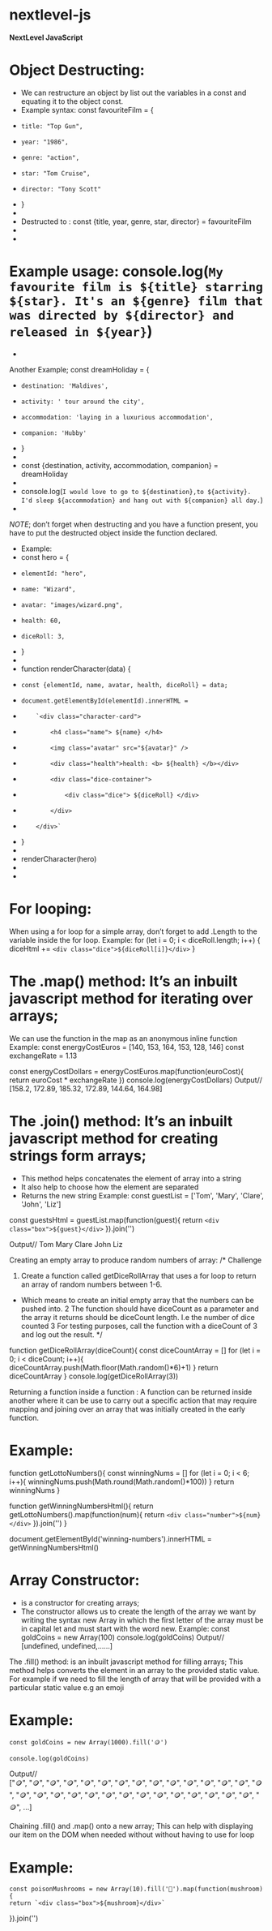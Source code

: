 # nextlevel-js
 
**NextLevel JavaScript**

# Object Destructing:
- We can restructure an object by list out the variables in a const and equating it to the object const.
- Example syntax:  const favouriteFilm = {
-     title: "Top Gun",
-     year: "1986",
-     genre: "action",
-     star: "Tom Cruise",
-     director: "Tony Scott"
- } 
- 
- Destructed to :  const {title, year, genre, star, director} = favouriteFilm
-  
- 
# Example usage:  console.log(`My favourite film is ${title} starring ${star}. It's an ${genre} film that was directed by ${director} and released in ${year}`)
- 
Another Example; const dreamHoliday = {
-     destination: 'Maldives',
-     activity: ' tour around the city',
-     accommodation: 'laying in a luxurious accommodation',
-     companion: 'Hubby'
- }
- 
- const {destination, activity, accommodation, companion} = dreamHoliday
- 
- console.log(`I would love to go to ${destination},to ${activity}. I'd sleep ${accommodation} and hang out with ${companion} all day.`)
- 
*NOTE*; don’t forget when destructing and you have a function present, you have to put the destructed object inside the function declared.
- Example:
- const hero = {
-     elementId: "hero",
-     name: "Wizard",
-     avatar: "images/wizard.png",
-     health: 60,
-     diceRoll: 3,
- }
- 
-  function renderCharacter(data) {
-     const {elementId, name, avatar, health, diceRoll} = data;
-     document.getElementById(elementId).innerHTML =
-         `<div class="character-card">
-             <h4 class="name"> ${name} </h4>
-             <img class="avatar" src="${avatar}" />
-             <div class="health">health: <b> ${health} </b></div>
-             <div class="dice-container">
-                 <div class="dice"> ${diceRoll} </div>
-             </div>
-         </div>`
- }
- 
- renderCharacter(hero)
- 
- 


# For looping: 
When using a for loop for a simple array, don’t forget to add .Length to the variable inside the for loop.
Example:   for (let i = 0; i < diceRoll.length; i++) {
    diceHtml += `<div class="dice">${diceRoll[i]}</div>`
}



# The .map() method: It’s an inbuilt javascript method for iterating over arrays;
We can use the function in the map as an anonymous inline function
Example: const energyCostEuros = [140, 153, 164, 153, 128, 146]
const exchangeRate = 1.13

const energyCostDollars = energyCostEuros.map(function(euroCost){
    return euroCost * exchangeRate
})
console.log(energyCostDollars)
Output// [158.2, 172.89, 185.32, 172.89, 144.64, 164.98]


# The .join() method: It’s an inbuilt javascript method for creating strings form arrays;
- This method helps concatenates the element of array into a string
- It also help to choose how the element are separated
- Returns the new string
Example: const guestList = ['Tom', 'Mary', 'Clare', 'John', 'Liz']

const guestsHtml = guestList.map(function(guest){
    return `<div class="box">${guest}</div>`
}).join('')

Output// Tom
		 Mary 
		Clare 
		John 
		Liz




Creating an empty array to produce random numbers of array:
/*
Challenge
1. Create a function called getDiceRollArray that uses a 
   for loop to return an array of random numbers between 1-6. 
- Which means to create an initial empty array that the numbers can be pushed into.
2  The function should have diceCount as a parameter and the 
   array it returns should be diceCount length. I.e the number of dice counted
3  For testing purposes, call the function with a diceCount of 
   3 and log out the result. 
*/

function getDiceRollArray(diceCount){
    const diceCountArray = []
    for (let i = 0; i < diceCount; i++){
       diceCountArray.push(Math.floor(Math.random()*6)+1)
    }
    return diceCountArray
}
console.log(getDiceRollArray(3))


Returning a function inside a function :
A function can be returned inside another where it can be use to carry out a specific action that may require mapping and joining
over an array that was initially created in the early function. 
# Example:  
function getLottoNumbers(){
    const winningNums = []
    for (let i = 0; i < 6; i++){
        winningNums.push(Math.round(Math.random()*100))
    }
    return winningNums
}

function getWinningNumbersHtml(){
    return getLottoNumbers().map(function(num){
        return `<div class="number">${num}</div>`
    }).join('')
}

document.getElementById('winning-numbers').innerHTML = getWinningNumbersHtml()


# Array Constructor: 
- is a constructor for creating arrays;
- The constructor allows us to create the length of the array we want by writing the syntax
new Array  in which the first letter of the array must be in capital let and must start with the word new.
Example: 
	const goldCoins = new Array(100)
	console.log(goldCoins)
Output// [undefined, undefined,……]


The .fill() method: is an inbuilt javascript method for filling arrays;
This method helps converts the element in an array to the provided static value.
For example if we need to fill the length of array that will be provided with a particular static value e.g an emoji
# Example:
	const goldCoins = new Array(1000).fill('🪙')

	console.log(goldCoins)
Output// ["🪙", "🪙", "🪙", "🪙", "🪙", "🪙", "🪙", "🪙", "🪙", "🪙", "🪙", "🪙", "🪙", "🪙", "🪙", "🪙", "🪙", "🪙", "🪙", "🪙", "🪙", "🪙", "🪙", "🪙", "🪙", "🪙", "🪙", "🪙", "🪙", "🪙", ...]


Chaining .fill() and .map() onto a new array;
This can help with displaying our item on the DOM when needed without without having to use for loop
# Example:
	const poisonMushrooms = new Array(10).fill('🍄').map(function(mushroom){
    return `<div class="box">${mushroom}</div>`
}).join('')







